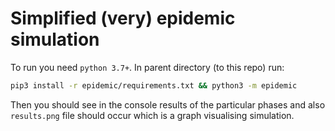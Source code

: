 # Simplified (very) epidemic simulation

To run you need `python 3.7+`. In parent directory (to this repo) run:
```bash
pip3 install -r epidemic/requirements.txt && python3 -m epidemic
```
Then you should see in the console results of the particular phases and also
`results.png` file should occur which is a graph visualising simulation.